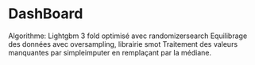 # DashBoard

Algorithme: Lightgbm 3 fold optimisé avec randomizersearch
Equilibrage des données avec oversampling, librairie smot
Traitement des valeurs manquantes par simpleimputer en remplaçant par la médiane. 
